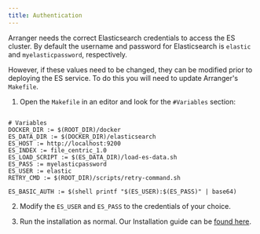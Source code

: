```yaml
---
title: Authentication
---
```


Arranger needs the correct Elasticsearch credentials to access the ES cluster. <!--What is a cluster this has not been mentioned yet--> By default the username and password for Elasticsearch is `elastic` and `myelasticpassword`, respectively.

However, if these values need to be changed, they can be modified prior to deploying the ES service. To do this you will need to update Arranger's `Makefile`.

1. Open the `Makefile` in an editor and look for the `#Variables` section:

```shell

# Variables
DOCKER_DIR := $(ROOT_DIR)/docker
ES_DATA_DIR := $(DOCKER_DIR)/elasticsearch
ES_HOST := http://localhost:9200
ES_INDEX := file_centric_1.0
ES_LOAD_SCRIPT := $(ES_DATA_DIR)/load-es-data.sh
ES_PASS := myelasticpassword
ES_USER := elastic
RETRY_CMD := $(ROOT_DIR)/scripts/retry-command.sh

ES_BASIC_AUTH := $(shell printf "$(ES_USER):$(ES_PASS)" | base64)

```

2. Modify the `ES_USER` and `ES_PASS` to the credentials of your choice.

3. Run the installation as normal. Our Installation guide can be [found here](/documentation/arranger/installation/installation).

